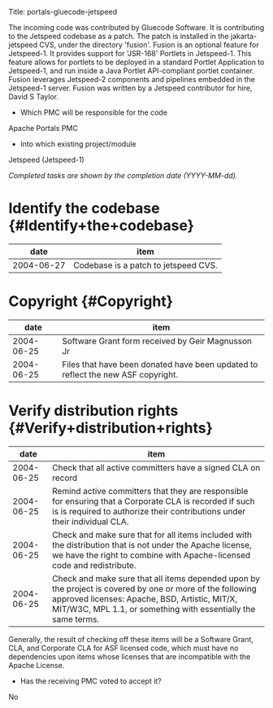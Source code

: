 Title: portals-gluecode-jetspeed


The incoming code was contributed by Gluecode Software. It is contributing to the Jetspeed codebase as a patch. The patch is installed in the jakarta-jetspeed CVS, under the directory 'fusion'. Fusion is an optional feature for Jetspeed-1. It provides support for 'JSR-168' Portlets in Jetspeed-1. This feature allows for portlets to be deployed in a standard Portlet Application to Jetspeed-1, and run inside a Java Portlet API-compliant portlet container. Fusion leverages Jetspeed-2 components and pipelines embedded in the Jetspeed-1 server. Fusion was written by a Jetspeed contributor for hire, David S Taylor.



- Which PMC will be responsible for the code

Apache Portals PMC



- Into which existing project/module

Jetspeed (Jetspeed-1)


 _Completed tasks are shown by the completion date (YYYY-MM-dd)._ 


# Identify the codebase {#Identify+the+codebase}

| date | item |
|-------|-------|
| 2004-06-27 | Codebase is a patch to jetspeed CVS. |

# Copyright {#Copyright}

| date | item |
|-------|-------|
| 2004-06-25 | Software Grant form received by Geir Magnusson Jr |
| 2004-06-25 | Files that have been donated have been updated to reflect the new ASF copyright. |

# Verify distribution rights {#Verify+distribution+rights}

| date | item |
|-------|-------|
| 2004-06-25 | Check that all active committers have a signed CLA on record |
| 2004-06-25 | Remind active committers that they are responsible for ensuring that a Corporate CLA is recorded if such is is required to authorize their contributions under their individual CLA. |
| 2004-06-25 | Check and make sure that for all items included with the distribution that is not under the Apache license, we have the right to combine with Apache-licensed code and redistribute. |
| 2004-06-25 | Check and make sure that all items depended upon by the project is covered by one or more of the following approved licenses: Apache, BSD, Artistic, MIT/X, MIT/W3C, MPL 1.1, or something with essentially the same terms. |

Generally, the result of checking off these items will be a Software Grant, CLA, and Corporate CLA for ASF licensed code, which must have no dependencies upon items whose licenses that are incompatible with the Apache License.



- Has the receiving PMC voted to accept it?

No

